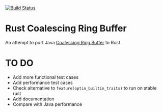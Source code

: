[![Build Status](https://travis-ci.org/mmrath/coalescing_buffer.svg?branch=master)](https://travis-ci.org/mmrath/coalescing_buffer)

# Rust Coalescing Ring Buffer

An attempt to port Java [Coalescing Ring Buffer](https://github.com/LMAX-Exchange/LMAXCollections) to Rust

# TO DO

* Add more functional test cases
* Add performance test cases
* Check alternative to ``feature(optin_builtin_traits)`` to run on stable rust
* Add documentation
* Compare with Java performance

